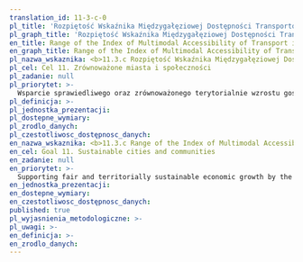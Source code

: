 ```yaml
---
translation_id: 11-3-c-0
pl_title: 'Rozpiętość Wskaźnika Międzygałęziowej Dostępności Transportowej w Miejskich Obszarach Funkcjonalnych'
pl_graph_title: 'Rozpiętość Wskaźnika Międzygałęziowej Dostępności Transportowej w Miejskich Obszarach Funkcjonalnych'
en_title: Range of the Index of Multimodal Accessibility of Transport in Functional Urban Areas
en_graph_title: Range of the Index of Multimodal Accessibility of Transport in Functional Urban Areas
pl_nazwa_wskaznika: <b>11.3.c Rozpiętość Wskaźnika Międzygałęziowej Dostępności Transportowej w Miejskich Obszarach Funkcjonalnych</b>
pl_cel: Cel 11. Zrównoważone miasta i społeczności
pl_zadanie: null
pl_priorytet: >-
  Wsparcie sprawiedliwego oraz zrównoważonego terytorialnie wzrostu gospodarczego poprzez dążenie do utrzymania policentrycznej i hierarchicznej struktury osadniczej kraju oraz tworzenie bardziej efektywnych powiązań sieciowych między miastami
pl_definicja: >-
pl_jednostka_prezentacji:
pl_dostepne_wymiary:
pl_zrodlo_danych:
pl_czestotliwosc_dostępnosc_danych:
en_nazwa_wskaznika: <b>11.3.c Range of the Index of Multimodal Accessibility of Transport in Functional Urban Areas</b>
en_cel: Goal 11. Sustainable cities and communities
en_zadanie: null
en_priorytet: >-
  Supporting fair and territorially sustainable economic growth by the pursuit and maintenance of the polycentric and hierarchical settlement structure of the country and creating more effective network connections between cities
en_jednostka_prezentacji:
en_dostepne_wymiary:
en_czestotliwosc_dostępnosc_danych:
published: true
pl_wyjasnienia_metodologiczne: >-
pl_uwagi: >-
en_definicja: >-
en_zrodlo_danych:
---
```

